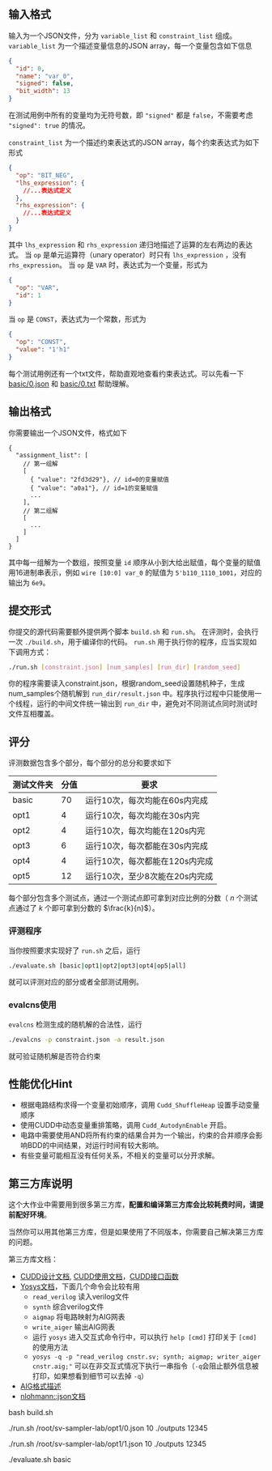 ## 输入格式
输入为一个JSON文件，分为 `variable_list` 和 `constraint_list` 组成。`variable_list` 为一个描述变量信息的JSON array，每一个变量包含如下信息
```json
{
  "id": 0,
  "name": "var_0",
  "signed": false,
  "bit_width": 13
}
```
在测试用例中所有的变量均为无符号数，即 `"signed"` 都是 `false`，不需要考虑 `"signed": true` 的情况。

`constraint_list` 为一个描述约束表达式的JSON array，每个约束表达式为如下形式
```json
{
  "op": "BIT_NEG",
  "lhs_expression": {
    //...表达式定义
  },
  "rhs_expression": {
    //...表达式定义
  }
}
```
其中 `lhs_expression` 和 `rhs_expression` 递归地描述了运算的左右两边的表达式。
当 `op` 是单元运算符（unary operator）时只有 `lhs_expression` ，没有 `rhs_expression`。
当 `op` 是 `VAR` 时，表达式为一个变量，形式为
```json
{
  "op": "VAR",
  "id": 1
}
```
当 `op` 是 `CONST`，表达式为一个常数，形式为
```json
{
  "op": "CONST",
  "value": "1'h1"
}
```

每个测试用例还有一个txt文件，帮助直观地查看约束表达式。可以先看一下 [basic/0.json](https://github.com/pku-liang/sv-sampler-lab/blob/main/basic/0.json) 和 [basic/0.txt](https://github.com/pku-liang/sv-sampler-lab/blob/main/basic/0.txt) 帮助理解。

## 输出格式
你需要输出一个JSON文件，格式如下
```hjson
{
  "assignment_list": [
    // 第一组解
    [
      { "value": "2fd3d29"}, // id=0的变量赋值
      { "value": "a0a1"}, // id=1的变量赋值
      ...
    ],
    // 第二组解
    [
      ...
    ]
  ]
}
```
其中每一组解为一个数组，按照变量 `id` 顺序从小到大给出赋值，每个变量的赋值用16进制串表示，例如 `wire [10:0] var_0` 的赋值为 `5'b110_1110_1001`，对应的输出为 `6e9`。

## 提交形式
你提交的源代码需要额外提供两个脚本 `build.sh` 和 `run.sh`。
在评测时，会执行一次 `./build.sh`，用于编译你的代码。
`run.sh` 用于执行你的程序，应当实现如下调用方式：
```bash
./run.sh [constraint.json] [num_samples] [run_dir] [random_seed]
```
你的程序需要读入constraint.json，根据random_seed设置随机种子，生成num_samples个随机解到 `run_dir/result.json` 中。程序执行过程中只能使用一个线程，运行的中间文件统一输出到 `run_dir` 中，避免对不同测试点同时测试时文件互相覆盖。

## 评分
评测数据包含多个部分，每个部分的总分和要求如下

|测试文件夹|分值|要求|
|-------|----|----|
|basic|70|运行10次，每次均能在60s内完成|
|opt1|4|运行10次，每次均能在30s内完|
|opt2|4|运行10次，每次均能在120s内完|
|opt3|6|运行10次，每次都能在30s内完成|
|opt4|4|运行10次，每次都能在120s内完成|
|opt5|12|运行10次，至少8次能在20s内完成|

每个部分包含多个测试点，通过一个测试点即可拿到对应比例的分数（ $n$ 个测试点通过了 $k$ 个即可拿到分数的 $\frac{k}{n}$）。

### 评测程序
当你按照要求实现好了 `run.sh` 之后，运行
```bash
./evaluate.sh [basic|opt1|opt2|opt3|opt4|op5|all]
```
就可以评测对应的部分或者全部测试用例。

### evalcns使用
`evalcns` 检测生成的随机解的合法性，运行
```bash
./evalcns -p constraint.json -a result.json
```
就可验证随机解是否符合约束

## 性能优化Hint
- 根据电路结构求得一个变量初始顺序，调用 `Cudd_ShuffleHeap` 设置手动变量顺序
- 使用CUDD中动态变量重排策略，调用 `Cudd_AutodynEnable` 开启。
- 电路中需要使用AND将所有约束的结果合并为一个输出，约束的合并顺序会影响BDD的中间结果，对运行时间有较大影响。
- 有些变量可能相互没有任何关系，不相关的变量可以分开求解。
  
## 第三方库说明
这个大作业中需要用到很多第三方库，**配置和编译第三方库会比较耗费时间，请提前配好环境**。

当然你可以用其他第三方库，但是如果使用了不同版本，你需要自己解决第三方库的问题。

第三方库文档：
- [CUDD设计文档](http://web.mit.edu/sage/export/tmp/y/usr/share/doc/polybori/cudd/node4.html), [CUDD使用文档](http://web.mit.edu/sage/export/tmp/y/usr/share/doc/polybori/cudd/node3.html)，[CUDD接口函数](http://web.mit.edu/sage/export/tmp/y/usr/share/doc/polybori/cudd/cuddExtDet.html)
- [Yosys文档](https://yosyshq.readthedocs.io/projects/yosys/en/latest/index.html)，下面几个命令会比较有用
  - `read_verilog` 读入verilog文件
  - `synth` 综合verilog文件
  - `aigmap` 将电路映射为AIG网表
  - `write_aiger` 输出AIG网表
  - 运行 `yosys` 进入交互式命令行中，可以执行 `help [cmd]` 打印关于 `[cmd]` 的使用方法
  - `yosys -q -p "read_verilog cnstr.sv; synth; aigmap; writer_aiger cnstr.aig;"` 可以在非交互式情况下执行一串指令（`-q`会阻止额外信息被打印，如果想看到细节可以去掉 `-q`）
- [AIG格式描述](https://github.com/arminbiere/aiger/blob/master/FORMAT)
- [nlohmann::json文档](https://github.com/nlohmann/json?tab=readme-ov-file#read-json-from-a-file)


bash build.sh 

./run.sh /root/sv-sampler-lab/opt1/0.json 10 ./outputs 12345

./run.sh /root/sv-sampler-lab/opt1/1.json 10 ./outputs 12345

./evaluate.sh basic

